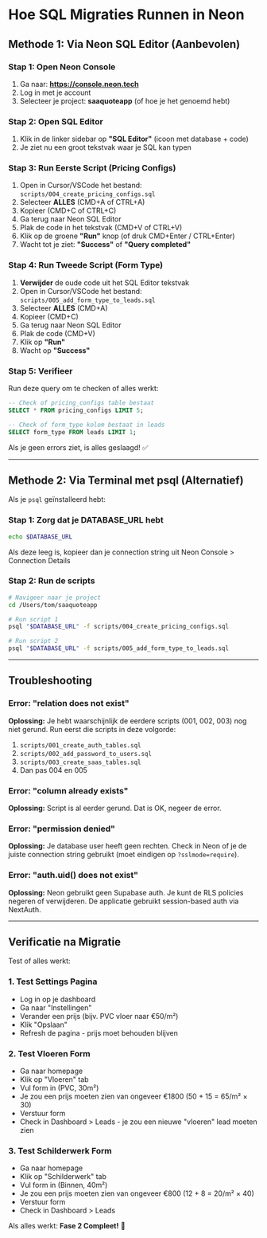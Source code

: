 # Hoe SQL Migraties Runnen in Neon

## Methode 1: Via Neon SQL Editor (Aanbevolen)

### Stap 1: Open Neon Console
1. Ga naar: **https://console.neon.tech**
2. Log in met je account
3. Selecteer je project: **saaquoteapp** (of hoe je het genoemd hebt)

### Stap 2: Open SQL Editor
1. Klik in de linker sidebar op **"SQL Editor"** (icoon met database + code)
2. Je ziet nu een groot tekstvak waar je SQL kan typen

### Stap 3: Run Eerste Script (Pricing Configs)
1. Open in Cursor/VSCode het bestand: `scripts/004_create_pricing_configs.sql`
2. Selecteer **ALLES** (CMD+A of CTRL+A)
3. Kopieer (CMD+C of CTRL+C)
4. Ga terug naar Neon SQL Editor
5. Plak de code in het tekstvak (CMD+V of CTRL+V)
6. Klik op de groene **"Run"** knop (of druk CMD+Enter / CTRL+Enter)
7. Wacht tot je ziet: **"Success"** of **"Query completed"**

### Stap 4: Run Tweede Script (Form Type)
1. **Verwijder** de oude code uit het SQL Editor tekstvak
2. Open in Cursor/VSCode het bestand: `scripts/005_add_form_type_to_leads.sql`
3. Selecteer **ALLES** (CMD+A)
4. Kopieer (CMD+C)
5. Ga terug naar Neon SQL Editor
6. Plak de code (CMD+V)
7. Klik op **"Run"**
8. Wacht op **"Success"**

### Stap 5: Verifieer
Run deze query om te checken of alles werkt:

```sql
-- Check of pricing_configs table bestaat
SELECT * FROM pricing_configs LIMIT 5;

-- Check of form_type kolom bestaat in leads
SELECT form_type FROM leads LIMIT 1;
```

Als je geen errors ziet, is alles geslaagd! ✅

---

## Methode 2: Via Terminal met psql (Alternatief)

Als je `psql` geïnstalleerd hebt:

### Stap 1: Zorg dat je DATABASE_URL hebt
```bash
echo $DATABASE_URL
```

Als deze leeg is, kopieer dan je connection string uit Neon Console > Connection Details

### Stap 2: Run de scripts
```bash
# Navigeer naar je project
cd /Users/tom/saaquoteapp

# Run script 1
psql "$DATABASE_URL" -f scripts/004_create_pricing_configs.sql

# Run script 2
psql "$DATABASE_URL" -f scripts/005_add_form_type_to_leads.sql
```

---

## Troubleshooting

### Error: "relation does not exist"
**Oplossing:** Je hebt waarschijnlijk de eerdere scripts (001, 002, 003) nog niet gerund.
Run eerst die scripts in deze volgorde:
1. `scripts/001_create_auth_tables.sql`
2. `scripts/002_add_password_to_users.sql`
3. `scripts/003_create_saas_tables.sql`
4. Dan pas 004 en 005

### Error: "column already exists"
**Oplossing:** Script is al eerder gerund. Dat is OK, negeer de error.

### Error: "permission denied"
**Oplossing:** Je database user heeft geen rechten. Check in Neon of je de juiste connection string gebruikt (moet eindigen op `?sslmode=require`).

### Error: "auth.uid() does not exist"
**Oplossing:** Neon gebruikt geen Supabase auth. Je kunt de RLS policies negeren of verwijderen. De applicatie gebruikt session-based auth via NextAuth.

---

## Verificatie na Migratie

Test of alles werkt:

### 1. Test Settings Pagina
- Log in op je dashboard
- Ga naar "Instellingen"
- Verander een prijs (bijv. PVC vloer naar €50/m²)
- Klik "Opslaan"
- Refresh de pagina - prijs moet behouden blijven

### 2. Test Vloeren Form
- Ga naar homepage
- Klik op "Vloeren" tab
- Vul form in (PVC, 30m²)
- Je zou een prijs moeten zien van ongeveer €1800 (50 + 15 = 65/m² × 30)
- Verstuur form
- Check in Dashboard > Leads - je zou een nieuwe "vloeren" lead moeten zien

### 3. Test Schilderwerk Form
- Ga naar homepage
- Klik op "Schilderwerk" tab
- Vul form in (Binnen, 40m²)
- Je zou een prijs moeten zien van ongeveer €800 (12 + 8 = 20/m² × 40)
- Verstuur form
- Check in Dashboard > Leads

Als alles werkt: **Fase 2 Compleet!** 🎉

